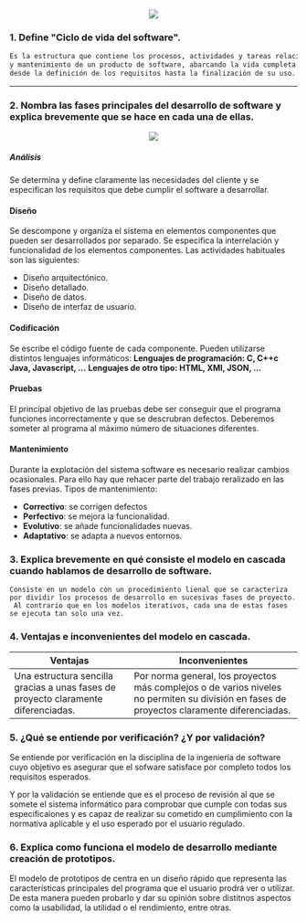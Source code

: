 <center>
<img src="https://ungoti.com/es/wp-content/uploads/sites/3/2019/02/project-cycle.jpg"></center>

### 1. Define "Ciclo de vida del software".
```markdown
Es la estructura que contiene los procesos, actividades y tareas relacionadas con el desarrollo 
y mantenimiento de un producto de software, abarcando la vida completa del sistema,
desde la definición de los requisitos hasta la finalización de su uso.
```
---

### 2. Nombra las fases principales del desarrollo de software y explica brevemente que se hace en cada una de ellas.

<center>
<img src="https://static.wixstatic.com/media/fd2cc9_128a79ff8412496d9ee11d4a22d5e286~mv2.png/v1/fit/w_771%2Ch_513%2Cal_c/file.png">
</center>

##### Análisis
Se determina y define claramente las necesidades del cliente y se especifican los requisitos que debe cumplir el software a desarrollar.

#### Diseño
Se descompone y organiza el sistema en elementos componentes que pueden ser desarrollados por separado.
Se especifica la interrelación y funcionalidad de los elementos componentes.
Las actividades habituales son las siguientes:
* Diseño arquitectónico.
* Diseño detallado.
* Diseño de datos.
* Diseño de interfaz de usuario.

#### Codificación
Se escribe el código fuente de cada componente.
Pueden utilizarse distintos lenguajes informáticos:
    **Lenguajes de programación: C, C++c Java, Javascript, ...**
    **Lenguajes de otro tipo: HTML, XMl, JSON, ...**
    
#### Pruebas
El principal objetivo de las pruebas debe ser conseguir que el programa funciones incorrectamente y que se descrubran defectos.
Deberemos someter al programa al máximo número de situaciones diferentes.

#### Mantenimiento
Durante la explotación del sistema software es necesario realizar cambios ocasionales.
Para ello hay que rehacer parte del trabajo reralizado en las fases previas.
Tipos de mantenimiento:
* **Correctivo**: se corrigen defectos
* **Perfectivo**: se mejora la funcionalidad.
* **Evolutivo**: se añade funcionalidades nuevas.
* **Adaptativo**: se adapta a nuevos entornos.

### 3. Explica brevemente en qué consiste el modelo en cascada cuando hablamos de desarrollo de software.
```
Consiste en un modelo con un procedimiento lienal que se caracteriza por dividir los procesos de desarrollo en sucesivas fases de proyecto.
 Al contrario que en los modelos iterativos, cada una de estas fases se ejecuta tan solo una vez.
```
### 4. Ventajas e inconvenientes del modelo en cascada.
| Ventajas | Inconvenientes |
|----------|----------|
| Una estructura sencilla gracias a unas fases de proyecto claramente diferenciadas. | Por norma general, los proyectos más complejos o de varios niveles no permiten su división en fases de proyectos claramente diferenciadas. |

### 5. ¿Qué se entiende por verificación? ¿Y por validación?

Se entiende por verificación en la disciplina de la ingeniería de software cuyo objetivo es asegurar que el sofware satisface por completo todos los requisitos esperados.

Y por la validación se entiende que es el proceso de revisión al que se somete el sistema informático para comprobar que cumple con todas sus especificaiones y es capaz de realizar su cometido en cumplimiento con la normativa aplicable y el uso esperado por el usuario regulado.

### 6. Explica como funciona el modelo de desarrollo mediante creación de prototipos.

El modelo de prototipos de centra en un diseño rápido que representa las características principales del programa que el usuario prodrá ver o utilizar. De esta manera pueden probarlo y dar su opinión sobre distitnos aspectos como la usabilidad, la utilidad o el rendimiento, entre otras.
